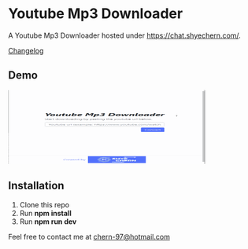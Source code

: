 # Youtube Mp3 Downloader

A Youtube Mp3 Downloader hosted under https://chat.shyechern.com/.

[Changelog](CHANGELOG.md)

## Demo

<img src="https://github.com/ShyeChern/youtube-download/raw/master/gif/demo-download.gif" alt="Demo Download" width="400" height="150"> 

## Installation

1. Clone this repo
2. Run **npm install**
3. Run **npm run dev**

Feel free to contact me at chern-97@hotmail.com
